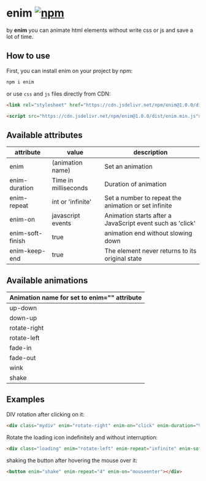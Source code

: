 # enim [![npm](https://img.shields.io/npm/v/enim.svg)](http://npm.im/enim) 
by **enim** you can animate html elements without write css or js and save a lot of time.

## How to use

First, you can install enim on your project by npm:
```bash
npm i enim
```
or use `css` and `js` files directly from CDN:
```html
<link rel="stylesheet" href="https://cdn.jsdelivr.net/npm/enim@1.0.0/dist/enim.min.css">
```
```html
<script src="https://cdn.jsdelivr.net/npm/enim@1.0.0/dist/enim.min.js"></script>
```

## Available attributes
| attribute        | value                | description                                               |
|------------------|----------------------|-----------------------------------------------------------|
| enim             | (animation name)     | Set an animation                                          |
| enim-duration    | Time in milliseconds | Duration of animation                                     |
| enim-repeat      | int or 'infinite'    | Set a number to repeat the animation or set infinite      |
| enim-on          | javascript events    | Animation starts after a JavaScript event such as 'click' |
| enim-soft-finish | true                 | animation end without slowing down                        |
| enim-keep-end    | true                 | The element never returns to its original state           |

## Available animations
| Animation name for set to enim="" attribute |
|---------------------------------------------|
| up-down                                     |
| down-up                                     |
| rotate-right                                |
| rotate-left                                 |
| fade-in                                     |
| fade-out                                    |
| wink                                        |
| shake                                       |

## Examples
DIV rotation after clicking on it:
```html
<div class="mydiv" enim="rotate-right" enim-on="click" enim-duration="900"></div>
```

Rotate the loading icon indefinitely and without interruption:
```html
<div class="loading" enim="rotate-left" enim-repeat="infinite" enim-soft-finish="true"></div>
```

shaking the button after hovering the mouse over it:
```html
<button enim="shake" enim-repeat="4" enim-on="mouseenter"></div>
```